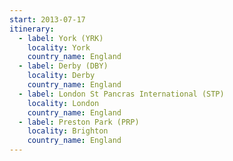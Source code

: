 ```yaml
---
start: 2013-07-17
itinerary:
  - label: York (YRK)
    locality: York
    country_name: England
  - label: Derby (DBY)
    locality: Derby
    country_name: England
  - label: London St Pancras International (STP)
    locality: London
    country_name: England
  - label: Preston Park (PRP)
    locality: Brighton
    country_name: England
---
```

